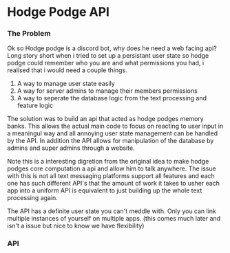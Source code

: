 # Hodge Podge API

### The Problem

Ok so Hodge podge is a discord bot, why does he need a web facing api? Long story short when i tried to set up a persistant user state so hodge podge could remember who you are and what permissions you had, i realised that i would need a couple things.

1. A way to manage user state easily
2. A way for server admins to manage their members permissions
3. A way to seperate the database logic from the text processing and feature logic

The solution was to build an api that acted as hodge podges memory banks. This allows the actual main code to focus on reacting to user input in a meaningul way and all annoying user state management can be handled by the API. In addition the API allows for manipulation of the database by admins and super admins through a website.

Note this is a interesting digretion from the original idea to make hodge podges core computation a api and allow him to talk anywhere. The issue with this is not all text messaging platforms support all features and each one has such different API's that the amount of work it takes to usher each app into a uniform API is equivalent to just building up the whole text processing again.

The API has a definite user state you can't meddle with. Only you can link multiple instances of yourself on multiple apps. (this comes much later and isn't a issue but nice to know we have flexibility)

### API
